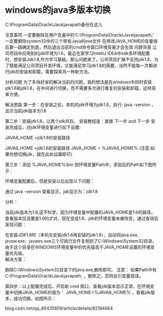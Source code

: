 # windows的java多版本切换






C:\ProgramData\Oracle\Java\javapath备份在这儿



注意事项
一定要删除在用户变量中的‘C:\ProgramData\Oracle\Java\javapath;’
一定要删除system32中的三个带有Java的exe文件
在修改JAVA_HOME的变量值后要一路确定到底，然后退出当前的cmd命令窗口环境变量才会生效
问题背景
公司项目中应用到的jdk环境为1.6，最近在家学习IntelliJ IDEA中sdk多环境配置时，想安装Jdk1.8,作为学习基础。那么问题来了，公司项目扩展不支持jdk1.8，为了既能满足公司项目开发环境，又能满足学习jdk1.8的需要，当然不能每一次都进行jdk的安装和卸载，需要探索另一种新方法。

分析问题
为了多快好省的解决当前的问题，我的想法是在windows中同时安装jdk1.6和jdk1.8，在中间进行切换，而不需要多次进行重复的安装和卸载，这样简单方便。

解决思路
第一步：在安装之前，本机的jdk环境为jdk1.6，执行: java -version ，显示当前jdk版本为1.6

 

第二步：安装jdk1.8，让两个jdk共存。 安装教程是：直接 下一步 and 下一步 安装完成后，对jdk环境变量进行如下设置:

JAVA8_HOME =jdk1.8的安装路径

JAVA6_HOME =jdk1.6的安装路径 
JAVA_HOME = %JAVA6_HOME% (注意:如果你想切换jdk，就在此处设置即可)

 

 

第三步：添加 %JAVA_HOME%\bin 到环境变量Path中，添加后的Path如下图所示：

 

环境变量配置后，但是安装以后出现以下问题：

通过 java -version 查看显示，jdk显示为：jdk1.8

分析： 

当前jdk版本为1.8,这不科学，因为环境变量中配置的JAVA_HOME是1.6的路径，查看版本应该要是1.6的才对，现在变成1.8，jdk的环境变量未被改变，通过查询后发现问题：

在安装JDK1.8时（本机先安装jdk1.6再安装的jdk1.8），自动将java.exe、javaw.exe、javaws.exe三个可执行文件复制到了C:\Windows\System32目录，由于这个目录在WINDOWS环境变量中的优先级高于JAVA_HOME设置的环境变量优先级。  
解决方案：

删除C:\Windows\System32目录下的java.exe,删除即可。
注意： 如果Path中有 C:\ProgramData\Oracle\Java\javapath; ，删除之。否则会引变量错误。

第四步：以上配置完成后，开启新 cmd 窗口，查看jdk版本显示正常，在环境变量中切换JAVA_HOME的值为： JAVA_HOME=%JAVA8_HOME% ，查看jdk版本，成功切换。如图所示：

blog.csdn.net/qq_40435659/article/details/82184664

























